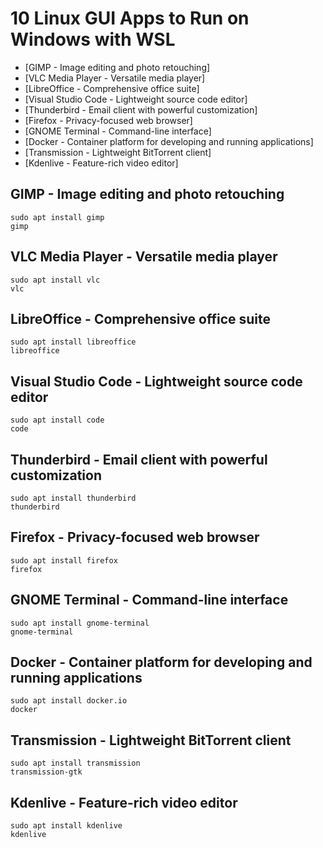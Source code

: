 # 10 Linux GUI Apps to Run on Windows with WSL

- [GIMP - Image editing and photo retouching]
- [VLC Media Player - Versatile media player]
- [LibreOffice - Comprehensive office suite]
- [Visual Studio Code - Lightweight source code editor]
- [Thunderbird - Email client with powerful customization]
- [Firefox - Privacy-focused web browser]
- [GNOME Terminal - Command-line interface]
- [Docker - Container platform for developing and running applications]
- [Transmission - Lightweight BitTorrent client]
- [Kdenlive - Feature-rich video editor]

## GIMP - Image editing and photo retouching

    sudo apt install gimp
    gimp



## VLC Media Player - Versatile media player


    sudo apt install vlc
    vlc


## LibreOffice - Comprehensive office suite

    sudo apt install libreoffice
    libreoffice


## Visual Studio Code - Lightweight source code editor

    sudo apt install code
    code


## Thunderbird - Email client with powerful customization

    sudo apt install thunderbird
    thunderbird


## Firefox - Privacy-focused web browser

    sudo apt install firefox
    firefox


## GNOME Terminal - Command-line interface

    sudo apt install gnome-terminal
    gnome-terminal


## Docker - Container platform for developing and running applications

    sudo apt install docker.io
    docker


## Transmission - Lightweight BitTorrent client

    sudo apt install transmission
    transmission-gtk


## Kdenlive - Feature-rich video editor

    sudo apt install kdenlive
    kdenlive